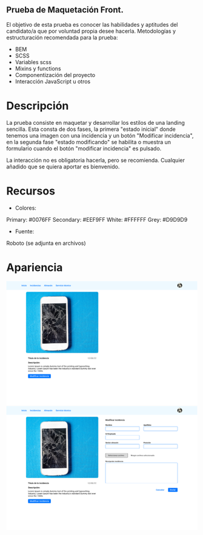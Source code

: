 

## Prueba de Maquetación Front.

El objetivo de esta prueba es conocer las habilidades y aptitudes del candidato/a que por voluntad propia desee hacerla.
Metodologías y estructuración recomendada para la prueba:

-  BEM
-  SCSS
-  Variables scss
-  Mixins y functions
-  Componentización del proyecto
-  Interacción JavaScript u otros

# Descripción

La prueba consiste en maquetar y desarrollar los estilos de una landing sencilla.
Esta consta de dos fases, la primera "estado inicial" donde tenemos una imagen con una incidencia y un botón "Modificar incidencia", en la segunda fase "estado modificando" se habilita o muestra un formulario cuando el botón "modificar incidencia" es pulsado.

La interacción no es obligatoria hacerla, pero se recomienda.
Cualquier añadido que se quiera aportar es bienvenido.

# Recursos

- Colores:

Primary: #0076FF
Secondary: #EEF9FF
White: #FFFFFF
Grey: #D9D9D9

- Fuente:

Roboto (se adjunta en archivos)

# Apariencia



<img src="./src/images/estado-inicial.jpg" alt="estado inicial web" width="750">




<img src="./src/images/estado-modificando.jpg" alt="estado modificado web con formulario" width="750">